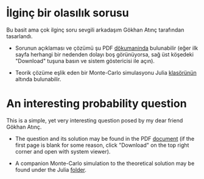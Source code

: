 # İlginç bir olasılık sorusu

Bu basit ama çok ilginç soru sevgili arkadaşım Gökhan Atınç tarafından tasarlandı.

* Sorunun açıklaması ve çözümü şu PDF
  [dökumaninda](https://github.com/Symplectomorphism/miscellaneous/blob/master/dolambac/TeX/root.pdf)
  bulunabilir (eğer ilk sayfa herhangi bir nedenden dolayı boş görünüyorsa, sağ
  üst köşedeki "Download" tuşuna basın ve sistem göstericisi ile açın).

* Teorik çözüme eşlik eden bir Monte-Carlo simulasyonu Julia
  [klasörünün](https://github.com/Symplectomorphism/miscellaneous/tree/master/dolambac/Julia)
  altında bulunabilir.

# An interesting probability question

This is a simple, yet very interesting question posed by my dear friend Gökhan
Atınç.  

* The question and its solution may be found in the PDF
  [document](https://github.com/Symplectomorphism/miscellaneous/blob/master/dolambac/TeX/root.pdf)
  (if the first page is blank for some reason, click "Download" on the top right
  corner and open with system viewer).

* A companion Monte-Carlo simulation to the theoretical solution may be found
  under the Julia
  [folder](https://github.com/Symplectomorphism/miscellaneous/tree/master/dolambac/Julia).